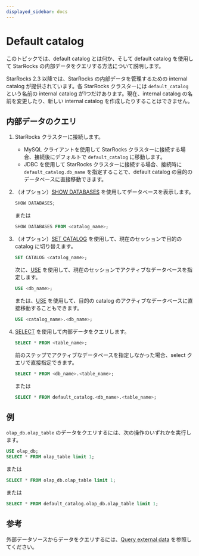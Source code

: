 ```yaml
---
displayed_sidebar: docs
---
```


# Default catalog

このトピックでは、default catalog とは何か、そして default catalog を使用して StarRocks の内部データをクエリする方法について説明します。

StarRocks 2.3 以降では、StarRocks の内部データを管理するための internal catalog が提供されています。各 StarRocks クラスターには `default_catalog` という名前の internal catalog が1つだけあります。現在、internal catalog の名前を変更したり、新しい internal catalog を作成したりすることはできません。

## 内部データのクエリ

1. StarRocks クラスターに接続します。
   - MySQL クライアントを使用して StarRocks クラスターに接続する場合、接続後にデフォルトで `default_catalog` に移動します。
   - JDBC を使用して StarRocks クラスターに接続する場合、接続時に `default_catalog.db_name` を指定することで、default catalog の目的のデータベースに直接移動できます。

2. （オプション）[SHOW DATABASES](../../sql-reference/sql-statements/Database/SHOW_DATABASES.md) を使用してデータベースを表示します。

      ```SQL
      SHOW DATABASES;
      ```

      または

      ```SQL
      SHOW DATABASES FROM <catalog_name>;
      ```

3. （オプション）[SET CATALOG](../../sql-reference/sql-statements/Catalog/SET_CATALOG.md) を使用して、現在のセッションで目的の catalog に切り替えます。

    ```SQL
    SET CATALOG <catalog_name>;
    ```

    次に、[USE](../../sql-reference/sql-statements/Database/USE.md) を使用して、現在のセッションでアクティブなデータベースを指定します。

    ```SQL
    USE <db_name>;
    ```

    または、[USE](../../sql-reference/sql-statements/Database/USE.md) を使用して、目的の catalog のアクティブなデータベースに直接移動することもできます。

    ```SQL
    USE <catalog_name>.<db_name>;
    ```

4. [SELECT](../../sql-reference/sql-statements/table_bucket_part_index/SELECT.md) を使用して内部データをクエリします。

      ```SQL
      SELECT * FROM <table_name>;
      ```

      前のステップでアクティブなデータベースを指定しなかった場合、select クエリで直接指定できます。

      ```SQL
      SELECT * FROM <db_name>.<table_name>;
      ```

      または

      ```SQL
      SELECT * FROM default_catalog.<db_name>.<table_name>;
      ```

## 例

`olap_db.olap_table` のデータをクエリするには、次の操作のいずれかを実行します。

```SQL
USE olap_db;
SELECT * FROM olap_table limit 1;
```

または

```SQL
SELECT * FROM olap_db.olap_table limit 1;     
```

または

```SQL
SELECT * FROM default_catalog.olap_db.olap_table limit 1;      
```

## 参考

外部データソースからデータをクエリするには、[Query external data](../catalog/query_external_data.md) を参照してください。